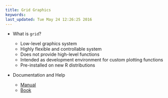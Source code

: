 ```yaml
---
title: Grid Graphics
keywords: 
last_updated: Tue May 24 12:26:25 2016
---
```


- What is `grid`?
    - Low-level graphics system 
    - Highly flexible and controllable system
    - Does not provide high-level functions 
    - Intended as development environment for custom plotting functions 
    - Pre-installed on new R distributions

- Documentation and Help
    - [Manual](http://www.stat.auckland.ac.nz/~paul/grid/grid.html)
    - [Book](http://www.stat.auckland.ac.nz/~paul/RGraphics/rgraphics.html)

